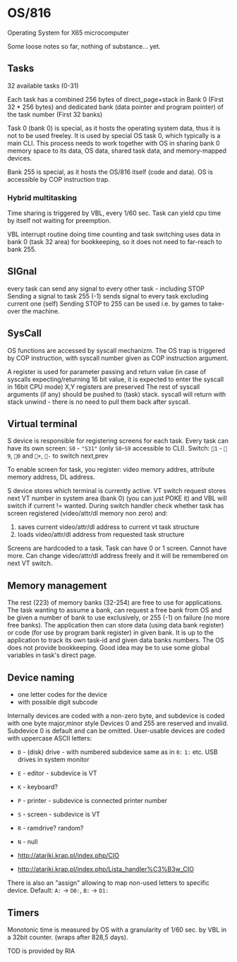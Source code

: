 # OS/816
Operating System for X65 microcomputer

Some loose notes so far, nothing of substance… yet.


## Tasks

32 available tasks (0-31)

Each task has a combined 256 bytes of direct_page+stack in Bank 0 (First 32 * 256 bytes)
and dedicated bank (data pointer and program pointer) of the task number (First 32 banks)

Task 0 (bank 0) is special, as it hosts the operating system data, thus it is not to be used freeley.
It is used by special OS task 0, which typically is a main CLI. This process needs to work together with OS in sharing bank 0 memory space to its data, OS data, shared task data, and memory-mapped devices.

Bank 255 is special, as it hosts the OS/816 itself (code and data).
OS is accessible by COP instruction trap.

### Hybrid multitasking
Time sharing is triggered by VBL, every 1/60 sec.
Task can yield cpu time by itself not waiting for preemption.

VBL interrupt routine doing time counting and task switching uses data in bank 0 (task 32 area) for bookkeeping, so it does not need to far-reach to bank 255.

## SIGnal

every task can send any signal to every other task - including STOP
Sending a signal to task 255 (-1) sends signal to every task excluding current one (self)
Sending STOP to 255 can be used i.e. by games to take-over the machine.

## SysCall

OS functions are accessed by syscall mechanizm.
The OS trap is triggered by COP instruction, with syscall number given as COP instruction argument.

A register is used for parameter passing and return value
(in case of syscalls expecting/returning 16 bit value, it is expected to enter the syscall in 16bit CPU mode)
X,Y registers are preserved
The rest of syscall arguments (if any) should be pushed to (task) stack. syscall will return with stack unwind - there is no need to pull them back after syscall.


## Virtual terminal

S device is responsible for registering screens for each task.
Every task can have its own screen: `S0` - `"S31"` (only `S0`-`S9` accessible to CLI).
Switch: `🐾1` - `🐾9`, `🐾0` and `🐾+`, `🐾-` to switch next,prev

To enable screen for task, you register: video memory addres, attribute memory address, DL address.

S device stores which terminal is currently active.
VT switch request stores next VT number in system area (bank 0) (you can just POKE it) and VBL will switch if current != wanted.
During switch handler check whether task has screen registered (video/attr/dl memory non zero) and:
1. saves current video/attr/dl address to current vt task structure
2. loads video/attr/dl address from requested task structure

Screens are hardcoded to a task. Task can have 0 or 1 screen. Cannot have more.
Can change video/attr/dl address freely and it will be remembered on next VT switch.

## Memory management

The rest (223) of memory banks (32-254) are free to use for applications.
The task wanting to assume a bank, can request a free bank from OS and be given a number of bank to use exclusively, or 255 (-1) on failure (no more free banks).
The application then can store data (using data bank register) or code (for use by program bank register) in given bank.
It is up to the application to track its own task-id and given data banks numbers. The OS does not provide bookkeeping. Good idea may be to use some global variables in task's direct page.

## Device naming

- one letter codes for the device
- with possible digit subcode

Internally devices are coded with a non-zero byte, and subdevice is coded with one byte major,minor style
Devices 0 and 255 are reserved and invalid.
Subdevice 0 is default and can be omitted.
User-usable devices are coded with uppercase ASCII letters:
- `D` - (disk) drive - with numbered subdevice same as in `0:` `1:` etc. USB drives in system monitor
- `E` - editor - subdevice is VT
- `K` - keyboard?
- `P` - printer - subdevice is connected printer number
- `S` - screen - subdevice is VT
- `R` - ramdrive? random?
- `N` - null

- http://atariki.krap.pl/index.php/CIO
- http://atariki.krap.pl/index.php/Lista_handler%C3%B3w_CIO

There is also an "assign" allowing to map non-used letters to specific device.
Default: `A:` -> `D0:`, `B:` -> `D1:`

## Timers

Monotonic time is measured by OS with a granularity of 1/60 sec. by VBL in a 32bit counter. (wraps after 828,5 days).

TOD is provided by RIA

